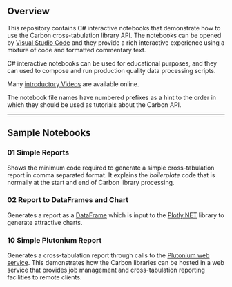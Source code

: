 ## Overview

This repository contains C# interactive notebooks that demonstrate how to use the Carbon cross-tabulation library API. The notebooks can be opened by [Visual Studio Code][vscode] and they provide a rich interactive experience using a mixture of code and formatted commentary text.

C# interactive notebooks can be used for educational purposes, and they can used to compose and run production quality data processing scripts.

Many [introductory Videos][vsintro] are available online.

The notebook file names have numbered prefixes as a hint to the order in which they should be used as tutorials about the Carbon API.

---

## Sample Notebooks

### 01 Simple Reports

Shows the minimum code required to generate a simple cross-tabulation report in comma separated format. It explains the *boilerplate* code that is normally at the start and end of Carbon library processing.

### 02 Report to DataFrames and Chart
 
Generates a report as a [DataFrame][msdf] which is input to the [Plotly.NET][plotly] library to generate attractive charts.

### 10 Simple Plutonium Report

Generates a cross-tabulation report through calls to the [Plutonium web service][plutswag]. This demonstrates how the Carbon libraries can be hosted in a web service that provides job management and cross-tabulation reporting facilities to remote clients.

[vscode]: https://code.visualstudio.com/
[vsintro]: https://code.visualstudio.com/docs/getstarted/introvideos
[msdf]: https://learn.microsoft.com/en-us/dotnet/api/microsoft.data.analysis.dataframe
[plotly]: https://plotly.net/
[plutswag]: https://rcsapps.azurewebsites.net/plutonium/swagger/